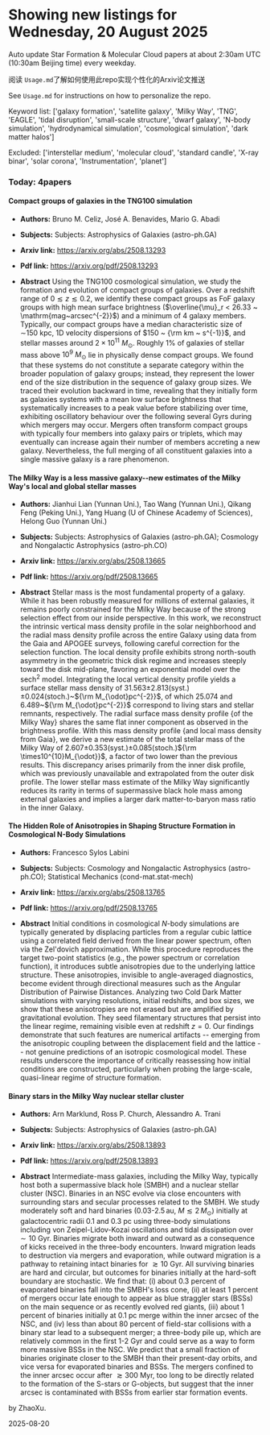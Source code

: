 # Showing new listings for Wednesday, 20 August 2025
Auto update Star Formation & Molecular Cloud papers at about 2:30am UTC (10:30am Beijing time) every weekday.


阅读 `Usage.md`了解如何使用此repo实现个性化的Arxiv论文推送

See `Usage.md` for instructions on how to personalize the repo. 


Keyword list: ['galaxy formation', 'satellite galaxy', 'Milky Way', 'TNG', 'EAGLE', 'tidal disruption', 'small-scale structure', 'dwarf galaxy', 'N-body simulation', 'hydrodynamical simulation', 'cosmological simulation', 'dark matter halos']


Excluded: ['interstellar medium', 'molecular cloud', 'standard candle', 'X-ray binar', 'solar corona', 'Instrumentation', 'planet']


### Today: 4papers 
#### Compact groups of galaxies in the TNG100 simulation
 - **Authors:** Bruno M. Celiz, José A. Benavides, Mario G. Abadi
 - **Subjects:** Subjects:
Astrophysics of Galaxies (astro-ph.GA)
 - **Arxiv link:** https://arxiv.org/abs/2508.13293

 - **Pdf link:** https://arxiv.org/pdf/2508.13293

 - **Abstract**
 Using the TNG100 cosmological simulation, we study the formation and evolution of compact groups of galaxies. Over a redshift range of $0 \lesssim z \lesssim 0.2$, we identify these compact groups as FoF galaxy groups with high mean surface brightness ($\overline{\mu}_r < 26.33 ~ \mathrm{mag~arcsec^{-2}}$) and a minimum of 4 galaxy members. Typically, our compact groups have a median characteristic size of $\sim$$150$ kpc, 1D velocity dispersions of $150 ~ {\rm km ~ s^{-1}}$, and stellar masses around $2\times 10^{11} ~ M_{\odot}$. Roughly 1\% of galaxies of stellar mass above $10^9 ~ M_{\odot}$ lie in physically dense compact groups. We found that these systems do not constitute a separate category within the broader population of galaxy groups; instead, they represent the lower end of the size distribution in the sequence of galaxy group sizes. We traced their evolution backward in time, revealing that they initially form as galaxies systems with a mean low surface brightness that systematically increases to a peak value before stabilizing over time, exhibiting oscillatory behaviour over the following several Gyrs during which mergers may occur. Mergers often transform compact groups with typically four members into galaxy pairs or triplets, which may eventually can increase again their number of members accreting a new galaxy. Nevertheless, the full merging of all constituent galaxies into a single massive galaxy is a rare phenomenon.
#### The Milky Way is a less massive galaxy--new estimates of the Milky Way's local and global stellar masses
 - **Authors:** Jianhui Lian (Yunnan Uni.), Tao Wang (Yunnan Uni.), Qikang Feng (Peking Uni.), Yang Huang (U of Chinese Academy of Sciences), Helong Guo (Yunnan Uni.)
 - **Subjects:** Subjects:
Astrophysics of Galaxies (astro-ph.GA); Cosmology and Nongalactic Astrophysics (astro-ph.CO)
 - **Arxiv link:** https://arxiv.org/abs/2508.13665

 - **Pdf link:** https://arxiv.org/pdf/2508.13665

 - **Abstract**
 Stellar mass is the most fundamental property of a galaxy. While it has been robustly measured for millions of external galaxies, it remains poorly constrained for the Milky Way because of the strong selection effect from our inside perspective. In this work, we reconstruct the intrinsic vertical mass density profile in the solar neighborhood and the radial mass density profile across the entire Galaxy using data from the Gaia and APOGEE surveys, following careful correction for the selection function. The local density profile exhibits strong north-south asymmetry in the geometric thick disk regime and increases steeply toward the disk mid-plane, favoring an exponential model over the sech$^2$ model. Integrating the local vertical density profile yields a surface stellar mass density of 31.563$\pm$2.813(syst.)$\pm$0.024(stoch.)~${\rm M_{\odot}pc^{-2}}$, of which 25.074 and 6.489~${\rm M_{\odot}pc^{-2}}$ correspond to living stars and stellar remnants, respectively. The radial surface mass density profile {of the Milky Way} shares the same flat inner component as observed in the brightness profile. With this mass density profile {and local mass density from Gaia}, we derive a new estimate of the total stellar mass of the Milky Way of 2.607$\pm$0.353(syst.)$\pm$0.085(stoch.)${\rm \times10^{10}M_{\odot}}$, a factor of two lower than the previous results. This discrepancy arises primarily from the inner disk profile, which was previously unavailable and extrapolated from the outer disk profile. The lower stellar mass estimate of the Milky Way significantly reduces its rarity in terms of supermassive black hole mass among external galaxies and implies a larger dark matter-to-baryon mass ratio in the inner Galaxy.
#### The Hidden Role of Anisotropies in Shaping Structure Formation in Cosmological N-Body Simulations
 - **Authors:** Francesco Sylos Labini
 - **Subjects:** Subjects:
Cosmology and Nongalactic Astrophysics (astro-ph.CO); Statistical Mechanics (cond-mat.stat-mech)
 - **Arxiv link:** https://arxiv.org/abs/2508.13765

 - **Pdf link:** https://arxiv.org/pdf/2508.13765

 - **Abstract**
 Initial conditions in cosmological $N$-body simulations are typically generated by displacing particles from a regular cubic lattice using a correlated field derived from the linear power spectrum, often via the Zel'dovich approximation. While this procedure reproduces the target two-point statistics (e.g., the power spectrum or correlation function), it introduces subtle anisotropies due to the underlying lattice structure. These anisotropies, invisible to angle-averaged diagnostics, become evident through directional measures such as the Angular Distribution of Pairwise Distances. Analyzing two Cold Dark Matter simulations with varying resolutions, initial redshifts, and box sizes, we show that these anisotropies are not erased but are amplified by gravitational evolution. They seed filamentary structures that persist into the linear regime, remaining visible even at redshift $z = 0$. Our findings demonstrate that such features are numerical artifacts -- emerging from the anisotropic coupling between the displacement field and the lattice -- not genuine predictions of an isotropic cosmological model. These results underscore the importance of critically reassessing how initial conditions are constructed, particularly when probing the large-scale, quasi-linear regime of structure formation.
#### Binary stars in the Milky Way nuclear stellar cluster
 - **Authors:** Arn Marklund, Ross P. Church, Alessandro A. Trani
 - **Subjects:** Subjects:
Astrophysics of Galaxies (astro-ph.GA)
 - **Arxiv link:** https://arxiv.org/abs/2508.13893

 - **Pdf link:** https://arxiv.org/pdf/2508.13893

 - **Abstract**
 Intermediate-mass galaxies, including the Milky Way, typically host both a supermassive black hole (SMBH) and a nuclear stellar cluster (NSC). Binaries in an NSC evolve via close encounters with surrounding stars and secular processes related to the SMBH. We study moderately soft and hard binaries ($0.03$-$2.5\,\mathrm{au}$, $M \lesssim 2\,M_\odot$) initially at galactocentric radii 0.1 and 0.3 pc using three-body simulations including von Zeipel-Lidov-Kozai oscillations and tidal dissipation over $\sim 10$ Gyr. Binaries migrate both inward and outward as a consequence of kicks received in the three-body encounters. Inward migration leads to destruction via mergers and evaporation, while outward migration is a pathway to retaining intact binaries for $\gtrsim 10$ Gyr. All surviving binaries are hard and circular, but outcomes for binaries initially at the hard-soft boundary are stochastic. We find that: (i) about $0.3$ percent of evaporated binaries fall into the SMBH's loss cone, (ii) at least $1$ percent of mergers occur late enough to appear as blue straggler stars (BSSs) on the main sequence or as recently evolved red giants, (iii) about $1$ percent of binaries initially at 0.1 pc merge within the inner arcsec of the NSC, and (iv) less than about $80$ percent of field-star collisions with a binary star lead to a subsequent merger; a three-body pile up, which are relatively common in the first 1-2 Gyr and could serve as a way to form more massive BSSs in the NSC. We predict that a small fraction of binaries originate closer to the SMBH than their present-day orbits, and vice versa for evaporated binaries and BSSs. The mergers confined to the inner arcsec occur after $\gtrsim 300$ Myr, too long to be directly related to the formation of the S-stars or G-objects, but suggest that the inner arcsec is contaminated with BSSs from earlier star formation events.


by ZhaoXu. 


2025-08-20
